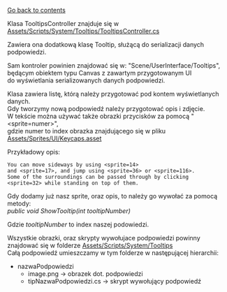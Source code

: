 ﻿[Go back to contents](../contents.md)

Klasa TooltipsController znajduje się w [Assets/Scripts/System/Tooltips/TooltipsController.cs](../../Assets/Scripts/System/Tooltips/TooltipsController.cs)

Zawiera ona dodatkową klasę Tooltip, służącą do serializacji danych podpowiedzi.

Sam kontroler powinien znajdować się w: "Scene/UserInterface/Tooltips",  
będącym obiektem typu Canvas z zawartym przygotowanym UI  
do wyświetlania serializowanych danych podpowiedzi.

Klasa zawiera listę, którą należy przygotować pod kontem wyświetlanych danych.  
Gdy tworzymy nową podpowiedź należy przygotować opis i zdjęcie.  
W tekście można używać także obrazki przycisków za pomocą "<sprite=numer>",  
gdzie numer to index obrazka znajdującego się w pliku [Assets/Sprites/UI/Keycaps.asset](../../Assets/Sprites/UI/Keycaps.asset)

Przykładowy opis:
```
You can move sideways by using <sprite=14>  
and <sprite=17>, and jump using <sprite=36> or <sprite=116>.  
Some of the surroundings can be passed through by clicking  
<sprite=32> while standing on top of them.
```

Gdy dodamy już nasz sprite, oraz opis, to należy go wywołać za pomocą metody:  
*public void ShowTooltip(int tooltipNumber)*

Gdzie *tooltipNumber* to index naszej podowiedzi.

Wszystkie obrazki, oraz skrypty wywołujace podpowiedzi powinny znajdować się w folderze [Assets/Scripts/System/Tooltips](../../Assets/Scripts/System/Tooltips)  
Całą podpowiedź umieszczamy w tym folderze w następującej hierarchii:
- nazwaPodpowiedzi
    - image.png -> obrazek dot. podpowiedzi
    - tipNazwaPodpowiedzi.cs -> skrypt wywołujący podpowiedź
